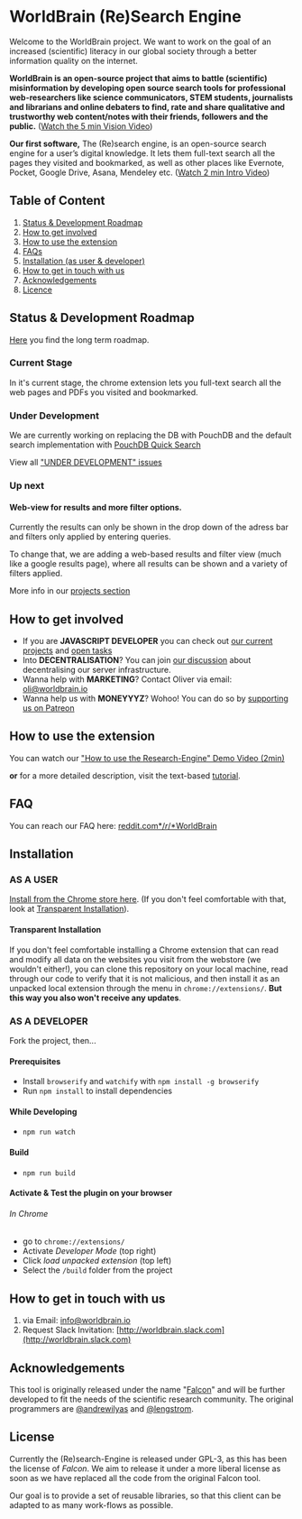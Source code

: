 # WorldBrain (Re)Search Engine

Welcome to the WorldBrain project. We want to work on the goal of an increased (scientific) literacy in our global society through a better information quality on the internet.

**WorldBrain is an open-source project that aims to battle (scientific) misinformation by developing open source search tools for professional web-researchers like science communicators, STEM students, journalists and librarians and online debaters to find, rate and share qualitative and trustworthy web content/notes with their friends, followers and the public.** ([Watch the 5 min Vision Video](http://worldbrain.io/vision))

**Our first software,** The (Re)search engine, is an open-source search engine for a user’s digital knowledge. It lets them full-text search all the pages they visited and bookmarked, as well as other places like Evernote, Pocket, Google Drive, Asana, Mendeley etc. ([Watch 2 min Intro Video](worldbrain.io/intro))

## Table of Content

 1. [Status & Development Roadmap](https://github.com/WorldBrain/Research-Engine/blob/master/README.md#status-development-roadmap)
 2. [How to get involved](https://github.com/WorldBrain/Research-Engine/blob/master/README.md#how-to-get-involved)
 2. [How to use the extension](https://github.com/WorldBrain/Research-Engine/blob/master/README.md#how-to-use-the-extension)
 1. [FAQs](https://github.com/WorldBrain/Research-Engine/blob/master/README.md#faq)
 3. [Installation (as user & developer)](https://github.com/WorldBrain/Research-Engine/blob/master/README.md#installation)
 7. [How to get in touch with us](https://github.com/WorldBrain/Research-Engine/blob/master/README.md#how-to-get-in-touch-with-us)
 4. [Acknowledgements](https://github.com/WorldBrain/Research-Engine/blob/master/README.md#acknowledgements)
 8. [Licence](https://github.com/WorldBrain/Research-Engine/blob/master/README.md#license)


## Status & Development Roadmap

[Here](https://github.com/WorldBrain/START-HERE/blob/master/ROADMAPS.md) you find the long term roadmap. 

### Current Stage

In it's current stage, the chrome extension lets you full-text search all the web pages and PDFs you visited and bookmarked.

### Under Development
We are currently working on replacing the DB with PouchDB and the default search implementation with [PouchDB Quick Search](https://github.com/nolanlawson/pouchdb-quick-search/) 

View all ["UNDER DEVELOPMENT" issues](https://github.com/WorldBrain/Research-Engine/issues?q=is%3Aissue+is%3Aopen+label%3A%22UNDER+DEVELOPMENT%22)

### Up next
#### Web-view for results and more filter options.
Currently the results can only be shown in the drop down of the adress bar and filters only applied by entering queries.

To change that, we are adding a web-based results and filter view (much like a google results page), where all results can be shown and a variety of filters applied. 

More info in our [projects section](https://github.com/WorldBrain/Research-Engine/projects)

## How to get involved

 - If you are **JAVASCRIPT DEVELOPER** you can check out [our current projects](https://github.com/WorldBrain/Research-Engine/projects) and [open tasks](https://github.com/WorldBrain/Research-Engine/issues?q=is%3Aissue+is%3Aopen+label%3A%22help+wanted%22)
 - Into **DECENTRALISATION**? You can join [our discussion](https://github.com/WorldBrain/Research-Engine/issues/43) about decentralising our server infrastructure.
 - Wanna help with **MARKETING**? Contact Oliver via email: oli@worldbrain.io
 - Wanna help us with **MONEYYYZ**? Wohoo! You can do so by [supporting us on Patreon](http://patreon.com/WorldBrain) 

## How to use the extension

You can watch our ["How to use the Research-Engine" Demo Video (2min)](http://worldbrain.io/tutorial)

**or** for a more detailed description, visit the text-based [tutorial](https://github.com/WorldBrain/Research-Engine/blob/master/TUTORIAL.md).

## FAQ
You can reach our FAQ here: [reddit.com*/*r*/*WorldBrain](http://reddit.com/r/WorldBrain/)

## Installation

### AS A USER
[Install from the Chrome store here](https://chrome.google.com/webstore/detail/worldbrain-the-research-e/abkfbakhjpmblaafnpgjppbmioombali/related). (If you don't feel comfortable with that, look at [Transparent Installation](#transparent-installation)).
#### Transparent Installation
If you don't feel comfortable installing a Chrome extension that can read and modify all data on the websites you visit from the webstore (we wouldn't either!), you can clone this repository on your local machine, read through our code to verify that it is not malicious, and then install it as an unpacked local extension through the menu in `chrome://extensions/`. **But this way you also won't receive any updates**.

### AS A DEVELOPER

Fork the project, then...

#### Prerequisites
- Install ```browserify``` and ```watchify``` with ```npm install -g browserify```
- Run ```npm install``` to install dependencies

#### While Developing
- ```npm run watch```

#### Build
- ```npm run build```

#### Activate & Test the plugin on your browser

###### In Chrome
- go to ```chrome://extensions/```
- Activate *Developer Mode* (top right)
- Click *load unpacked extension* (top left)
- Select the ```/build``` folder from the project

## How to get in touch with us

 1. via Email: [info@worldbrain.io](mailto:info@worldbrain.io)
 2. Request Slack Invitation: [http://worldbrain.slack.com](http://worldbrain.slack.com)


## Acknowledgements

This tool is originally released under the name "[Falcon](https://github.com/lengstrom/falcon)" and will be further developed to fit the needs of the scientific research community.  The original programmers are [@andrewilyas](https://github.com/andrewilyas) and [@lengstrom](https://github.com/lengstrom).


## License

Currently the (Re)search-Engine is released under GPL-3, as this has been the license of *Falcon*. 
We aim to release it under a more liberal license as soon as we have replaced all the code from the original Falcon tool. 

Our goal is to provide a set of reusable libraries, so that this client can be adapted to as many work-flows as possible. 
